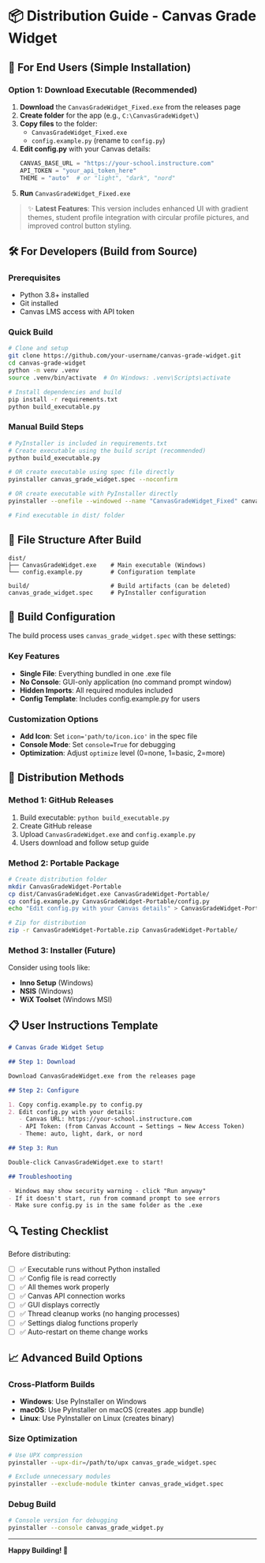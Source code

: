 # 📦 Distribution Guide - Canvas Grade Widget

## 🎯 For End Users (Simple Installation)

### Option 1: Download Executable (Recommended)

1. **Download** the `CanvasGradeWidget_Fixed.exe` from the releases page
2. **Create folder** for the app (e.g., `C:\CanvasGradeWidget\`)
3. **Copy files** to the folder:
   - `CanvasGradeWidget_Fixed.exe`
   - `config.example.py` (rename to `config.py`)
4. **Edit config.py** with your Canvas details:
   ```python
   CANVAS_BASE_URL = "https://your-school.instructure.com"
   API_TOKEN = "your_api_token_here"
   THEME = "auto"  # or "light", "dark", "nord"
   ```
5. **Run** `CanvasGradeWidget_Fixed.exe`

> ✨ **Latest Features**: This version includes enhanced UI with gradient themes, student profile integration with circular profile pictures, and improved control button styling.

## 🛠️ For Developers (Build from Source)

### Prerequisites

- Python 3.8+ installed
- Git installed
- Canvas LMS access with API token

### Quick Build

```bash
# Clone and setup
git clone https://github.com/your-username/canvas-grade-widget.git
cd canvas-grade-widget
python -m venv .venv
source .venv/bin/activate  # On Windows: .venv\Scripts\activate

# Install dependencies and build
pip install -r requirements.txt
python build_executable.py
```

### Manual Build Steps

```bash
# PyInstaller is included in requirements.txt
# Create executable using the build script (recommended)
python build_executable.py

# OR create executable using spec file directly
pyinstaller canvas_grade_widget.spec --noconfirm

# OR create executable with PyInstaller directly
pyinstaller --onefile --windowed --name "CanvasGradeWidget_Fixed" canvas_grade_widget.py

# Find executable in dist/ folder
```

## 📁 File Structure After Build

```
dist/
├── CanvasGradeWidget.exe    # Main executable (Windows)
└── config.example.py        # Configuration template

build/                       # Build artifacts (can be deleted)
canvas_grade_widget.spec     # PyInstaller configuration
```

## 🔧 Build Configuration

The build process uses `canvas_grade_widget.spec` with these settings:

### Key Features

- **Single File**: Everything bundled in one .exe file
- **No Console**: GUI-only application (no command prompt window)
- **Hidden Imports**: All required modules included
- **Config Template**: Includes config.example.py for users

### Customization Options

- **Add Icon**: Set `icon='path/to/icon.ico'` in the spec file
- **Console Mode**: Set `console=True` for debugging
- **Optimization**: Adjust `optimize` level (0=none, 1=basic, 2=more)

## 🚀 Distribution Methods

### Method 1: GitHub Releases

1. Build executable: `python build_executable.py`
2. Create GitHub release
3. Upload `CanvasGradeWidget.exe` and `config.example.py`
4. Users download and follow setup guide

### Method 2: Portable Package

```bash
# Create distribution folder
mkdir CanvasGradeWidget-Portable
cp dist/CanvasGradeWidget.exe CanvasGradeWidget-Portable/
cp config.example.py CanvasGradeWidget-Portable/config.py
echo "Edit config.py with your Canvas details" > CanvasGradeWidget-Portable/README.txt

# Zip for distribution
zip -r CanvasGradeWidget-Portable.zip CanvasGradeWidget-Portable/
```

### Method 3: Installer (Future)

Consider using tools like:

- **Inno Setup** (Windows)
- **NSIS** (Windows)
- **WiX Toolset** (Windows MSI)

## 📋 User Instructions Template

```markdown
# Canvas Grade Widget Setup

## Step 1: Download

Download CanvasGradeWidget.exe from the releases page

## Step 2: Configure

1. Copy config.example.py to config.py
2. Edit config.py with your details:
   - Canvas URL: https://your-school.instructure.com
   - API Token: (from Canvas Account → Settings → New Access Token)
   - Theme: auto, light, dark, or nord

## Step 3: Run

Double-click CanvasGradeWidget.exe to start!

## Troubleshooting

- Windows may show security warning - click "Run anyway"
- If it doesn't start, run from command prompt to see errors
- Make sure config.py is in the same folder as the .exe
```

## 🔍 Testing Checklist

Before distributing:

- [ ] ✅ Executable runs without Python installed
- [ ] ✅ Config file is read correctly
- [ ] ✅ All themes work properly
- [ ] ✅ Canvas API connection works
- [ ] ✅ GUI displays correctly
- [ ] ✅ Thread cleanup works (no hanging processes)
- [ ] ✅ Settings dialog functions properly
- [ ] ✅ Auto-restart on theme change works

## 📈 Advanced Build Options

### Cross-Platform Builds

- **Windows**: Use PyInstaller on Windows
- **macOS**: Use PyInstaller on macOS (creates .app bundle)
- **Linux**: Use PyInstaller on Linux (creates binary)

### Size Optimization

```bash
# Use UPX compression
pyinstaller --upx-dir=/path/to/upx canvas_grade_widget.spec

# Exclude unnecessary modules
pyinstaller --exclude-module tkinter canvas_grade_widget.spec
```

### Debug Build

```bash
# Console version for debugging
pyinstaller --console canvas_grade_widget.py
```

---

**Happy Building! 🎉**
